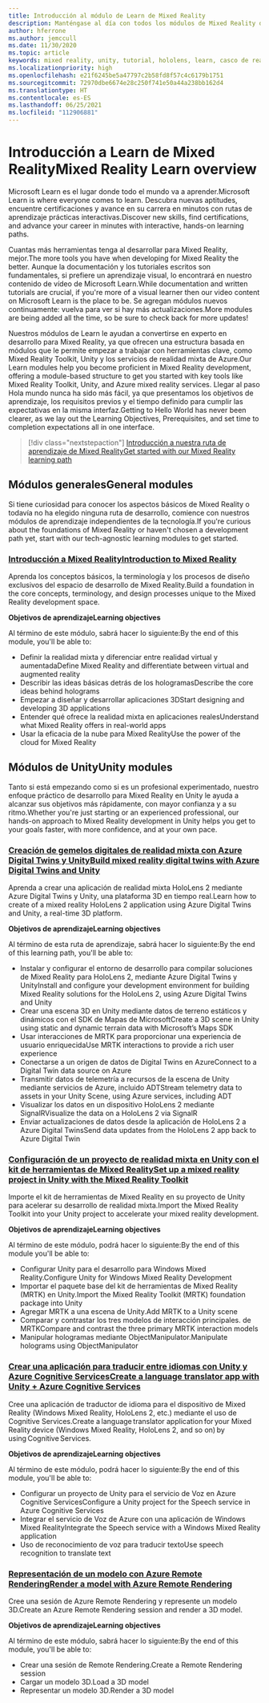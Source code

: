 ```yaml
---
title: Introducción al módulo de Learn de Mixed Reality
description: Manténgase al día con todos los módulos de Mixed Reality disponibles hospedados en la plataforma Microsoft Learn.
author: hferrone
ms.author: jemccull
ms.date: 11/30/2020
ms.topic: article
keywords: mixed reality, unity, tutorial, hololens, learn, casco de realidad mixta, casco de windows mixed reality, casco de realidad virtual, qué es la realidad virtual, qué es la realidad aumentada, MRTK, kit de herramientas de mixed reality, traducción de idiomas, Azure, Azure cognitive services, Microsoft Learn
ms.localizationpriority: high
ms.openlocfilehash: e21f6245be5a47797c2b58fd8f57c4c6179b1751
ms.sourcegitcommit: 72970dbe6674e28c250f741e50a44a238bb162d4
ms.translationtype: HT
ms.contentlocale: es-ES
ms.lasthandoff: 06/25/2021
ms.locfileid: "112906881"
---
```

# <a name="mixed-reality-learn-overview"></a><span data-ttu-id="a9aa2-104">Introducción a Learn de Mixed Reality</span><span class="sxs-lookup"><span data-stu-id="a9aa2-104">Mixed Reality Learn overview</span></span>

<span data-ttu-id="a9aa2-105">Microsoft Learn es el lugar donde todo el mundo va a aprender.</span><span class="sxs-lookup"><span data-stu-id="a9aa2-105">Microsoft Learn is where everyone comes to learn.</span></span> <span data-ttu-id="a9aa2-106">Descubra nuevas aptitudes, encuentre certificaciones y avance en su carrera en minutos con rutas de aprendizaje prácticas interactivas.</span><span class="sxs-lookup"><span data-stu-id="a9aa2-106">Discover new skills, find certifications, and advance your career in minutes with interactive, hands-on learning paths.</span></span> 

<span data-ttu-id="a9aa2-107">Cuantas más herramientas tenga al desarrollar para Mixed Reality, mejor.</span><span class="sxs-lookup"><span data-stu-id="a9aa2-107">The more tools you have when developing for Mixed Reality the better.</span></span> <span data-ttu-id="a9aa2-108">Aunque la documentación y los tutoriales escritos son fundamentales, si prefiere un aprendizaje visual, lo encontrará en nuestro contenido de vídeo de Microsoft Learn.</span><span class="sxs-lookup"><span data-stu-id="a9aa2-108">While documentation and written tutorials are crucial, if you're more of a visual learner then our video content on Microsoft Learn is the place to be.</span></span> <span data-ttu-id="a9aa2-109">Se agregan módulos nuevos continuamente: vuelva para ver si hay más actualizaciones.</span><span class="sxs-lookup"><span data-stu-id="a9aa2-109">More modules are being added all the time, so be sure to check back for more updates!</span></span>

<span data-ttu-id="a9aa2-110">Nuestros módulos de Learn le ayudan a convertirse en experto en desarrollo para Mixed Reality, ya que ofrecen una estructura basada en módulos que le permite empezar a trabajar con herramientas clave, como Mixed Reality Toolkit, Unity y los servicios de realidad mixta de Azure.</span><span class="sxs-lookup"><span data-stu-id="a9aa2-110">Our Learn modules help you become proficient in Mixed Reality development, offering a module-based structure to get you started with key tools like Mixed Reality Toolkit, Unity, and Azure mixed reality services.</span></span> <span data-ttu-id="a9aa2-111">Llegar al paso Hola mundo nunca ha sido más fácil, ya que presentamos los objetivos de aprendizaje, los requisitos previos y el tiempo definido para cumplir las expectativas en la misma interfaz.</span><span class="sxs-lookup"><span data-stu-id="a9aa2-111">Getting to Hello World has never been clearer, as we lay out the Learning Objectives, Prerequisites, and set time to completion expectations all in one interface.</span></span> 

> [!div class="nextstepaction"]
> [<span data-ttu-id="a9aa2-112">Introducción a nuestra ruta de aprendizaje de Mixed Reality</span><span class="sxs-lookup"><span data-stu-id="a9aa2-112">Get started with our Mixed Reality learning path</span></span>](/learn/browse/?terms=mixed+reality)

## <a name="general-modules"></a><span data-ttu-id="a9aa2-113">Módulos generales</span><span class="sxs-lookup"><span data-stu-id="a9aa2-113">General modules</span></span>

<span data-ttu-id="a9aa2-114">Si tiene curiosidad para conocer los aspectos básicos de Mixed Reality o todavía no ha elegido ninguna ruta de desarrollo, comience con nuestros módulos de aprendizaje independientes de la tecnología.</span><span class="sxs-lookup"><span data-stu-id="a9aa2-114">If you're curious about the foundations of Mixed Reality or haven't chosen a development path yet, start with our tech-agnostic learning modules to get started.</span></span>

### <a name="introduction-to-mixed-reality"></a>[<span data-ttu-id="a9aa2-115">Introducción a Mixed Reality</span><span class="sxs-lookup"><span data-stu-id="a9aa2-115">Introduction to Mixed Reality</span></span>](/learn/modules/intro-to-mixed-reality/)

<span data-ttu-id="a9aa2-116">Aprenda los conceptos básicos, la terminología y los procesos de diseño exclusivos del espacio de desarrollo de Mixed Reality.</span><span class="sxs-lookup"><span data-stu-id="a9aa2-116">Build a foundation in the core concepts, terminology, and design processes unique to the Mixed Reality development space.</span></span>

<span data-ttu-id="a9aa2-117">**Objetivos de aprendizaje**</span><span class="sxs-lookup"><span data-stu-id="a9aa2-117">**Learning objectives**</span></span>

<span data-ttu-id="a9aa2-118">Al término de este módulo, sabrá hacer lo siguiente:</span><span class="sxs-lookup"><span data-stu-id="a9aa2-118">By the end of this module, you'll be able to:</span></span>

* <span data-ttu-id="a9aa2-119">Definir la realidad mixta y diferenciar entre realidad virtual y aumentada</span><span class="sxs-lookup"><span data-stu-id="a9aa2-119">Define Mixed Reality and differentiate between virtual and augmented reality</span></span>
* <span data-ttu-id="a9aa2-120">Describir las ideas básicas detrás de los hologramas</span><span class="sxs-lookup"><span data-stu-id="a9aa2-120">Describe the core ideas behind holograms</span></span>
* <span data-ttu-id="a9aa2-121">Empezar a diseñar y desarrollar aplicaciones 3D</span><span class="sxs-lookup"><span data-stu-id="a9aa2-121">Start designing and developing 3D applications</span></span>
* <span data-ttu-id="a9aa2-122">Entender qué ofrece la realidad mixta en aplicaciones reales</span><span class="sxs-lookup"><span data-stu-id="a9aa2-122">Understand what Mixed Reality offers in real-world apps</span></span>
* <span data-ttu-id="a9aa2-123">Usar la eficacia de la nube para Mixed Reality</span><span class="sxs-lookup"><span data-stu-id="a9aa2-123">Use the power of the cloud for Mixed Reality</span></span>

## <a name="unity-modules"></a><span data-ttu-id="a9aa2-124">Módulos de Unity</span><span class="sxs-lookup"><span data-stu-id="a9aa2-124">Unity modules</span></span>

<span data-ttu-id="a9aa2-125">Tanto si está empezando como si es un profesional experimentado, nuestro enfoque práctico de desarrollo para Mixed Reality en Unity le ayuda a alcanzar sus objetivos más rápidamente, con mayor confianza y a su ritmo.</span><span class="sxs-lookup"><span data-stu-id="a9aa2-125">Whether you're just starting or an experienced professional, our hands-on approach to Mixed Reality development in Unity helps you get to your goals faster, with more confidence, and at your own pace.</span></span>

### <a name="build-mixed-reality-digital-twins-with-azure-digital-twins-and-unity"></a>[<span data-ttu-id="a9aa2-126">Creación de gemelos digitales de realidad mixta con Azure Digital Twins y Unity</span><span class="sxs-lookup"><span data-stu-id="a9aa2-126">Build mixed reality digital twins with Azure Digital Twins and Unity</span></span>](/learn/paths/build-mixed-reality-azure-digital-twins-unity/)

<span data-ttu-id="a9aa2-127">Aprenda a crear una aplicación de realidad mixta HoloLens 2 mediante Azure Digital Twins y Unity, una plataforma 3D en tiempo real.</span><span class="sxs-lookup"><span data-stu-id="a9aa2-127">Learn how to create of a mixed reality HoloLens 2 application using Azure Digital Twins and Unity, a real-time 3D platform.</span></span>

<span data-ttu-id="a9aa2-128">**Objetivos de aprendizaje**</span><span class="sxs-lookup"><span data-stu-id="a9aa2-128">**Learning objectives**</span></span>

<span data-ttu-id="a9aa2-129">Al término de esta ruta de aprendizaje, sabrá hacer lo siguiente:</span><span class="sxs-lookup"><span data-stu-id="a9aa2-129">By the end of this learning path, you'll be able to:</span></span>

* <span data-ttu-id="a9aa2-130">Instalar y configurar el entorno de desarrollo para compilar soluciones de Mixed Reality para HoloLens 2, mediante Azure Digital Twins y Unity</span><span class="sxs-lookup"><span data-stu-id="a9aa2-130">Install and configure your development environment for building Mixed Reality solutions for the HoloLens 2, using Azure Digital Twins and Unity</span></span>
* <span data-ttu-id="a9aa2-131">Crear una escena 3D en Unity mediante datos de terreno estáticos y dinámicos con el SDK de Mapas de Microsoft</span><span class="sxs-lookup"><span data-stu-id="a9aa2-131">Create a 3D scene in Unity using static and dynamic terrain data with Microsoft’s Maps SDK</span></span>
* <span data-ttu-id="a9aa2-132">Usar interacciones de MRTK para proporcionar una experiencia de usuario enriquecida</span><span class="sxs-lookup"><span data-stu-id="a9aa2-132">Use MRTK interactions to provide a rich user experience</span></span>
* <span data-ttu-id="a9aa2-133">Conectarse a un origen de datos de Digital Twins en Azure</span><span class="sxs-lookup"><span data-stu-id="a9aa2-133">Connect to a Digital Twin data source on Azure</span></span>
* <span data-ttu-id="a9aa2-134">Transmitir datos de telemetría a recursos de la escena de Unity mediante servicios de Azure, incluido ADT</span><span class="sxs-lookup"><span data-stu-id="a9aa2-134">Stream telemetry data to assets in your Unity Scene, using Azure services, including ADT</span></span>
* <span data-ttu-id="a9aa2-135">Visualizar los datos en un dispositivo HoloLens 2 mediante SignalR</span><span class="sxs-lookup"><span data-stu-id="a9aa2-135">Visualize the data on a HoloLens 2 via SignalR</span></span>
* <span data-ttu-id="a9aa2-136">Enviar actualizaciones de datos desde la aplicación de HoloLens 2 a Azure Digital Twins</span><span class="sxs-lookup"><span data-stu-id="a9aa2-136">Send data updates from the HoloLens 2 app back to Azure Digital Twin</span></span>

### <a name="set-up-a-mixed-reality-project-in-unity-with-the-mixed-reality-toolkit"></a>[<span data-ttu-id="a9aa2-137">Configuración de un proyecto de realidad mixta en Unity con el kit de herramientas de Mixed Reality</span><span class="sxs-lookup"><span data-stu-id="a9aa2-137">Set up a mixed reality project in Unity with the Mixed Reality Toolkit</span></span>](/learn/modules/mixed-reality-toolkit-project-unity/)

<span data-ttu-id="a9aa2-138">Importe el kit de herramientas de Mixed Reality en su proyecto de Unity para acelerar su desarrollo de realidad mixta.</span><span class="sxs-lookup"><span data-stu-id="a9aa2-138">Import the Mixed Reality Toolkit into your Unity project to accelerate your mixed reality development.</span></span>

<span data-ttu-id="a9aa2-139">**Objetivos de aprendizaje**</span><span class="sxs-lookup"><span data-stu-id="a9aa2-139">**Learning objectives**</span></span>

<span data-ttu-id="a9aa2-140">Al término de este módulo, podrá hacer lo siguiente:</span><span class="sxs-lookup"><span data-stu-id="a9aa2-140">By the end of this module you'll be able to:</span></span>

* <span data-ttu-id="a9aa2-141">Configurar Unity para el desarrollo para Windows Mixed Reality.</span><span class="sxs-lookup"><span data-stu-id="a9aa2-141">Configure Unity for Windows Mixed Reality Development</span></span>
* <span data-ttu-id="a9aa2-142">Importar el paquete base del kit de herramientas de Mixed Reality (MRTK) en Unity.</span><span class="sxs-lookup"><span data-stu-id="a9aa2-142">Import the Mixed Reality Toolkit (MRTK) foundation package into Unity</span></span>
* <span data-ttu-id="a9aa2-143">Agregar MRTK a una escena de Unity.</span><span class="sxs-lookup"><span data-stu-id="a9aa2-143">Add MRTK to a Unity scene</span></span>
* <span data-ttu-id="a9aa2-144">Comparar y contrastar los tres modelos de interacción principales. de MRTK</span><span class="sxs-lookup"><span data-stu-id="a9aa2-144">Compare and contrast the three primary MRTK interaction models</span></span>
* <span data-ttu-id="a9aa2-145">Manipular hologramas mediante ObjectManipulator.</span><span class="sxs-lookup"><span data-stu-id="a9aa2-145">Manipulate holograms using ObjectManipulator</span></span>

### <a name="create-a-language-translator-app-with-unity--azure-cognitive-services"></a>[<span data-ttu-id="a9aa2-146">Crear una aplicación para traducir entre idiomas con Unity y Azure Cognitive Services</span><span class="sxs-lookup"><span data-stu-id="a9aa2-146">Create a language translator app with Unity + Azure Cognitive Services</span></span>](/learn/modules/create-language-translator-mixed-reality-application-unity-azure-cognitive-services/)

<span data-ttu-id="a9aa2-147">Cree una aplicación de traductor de idioma para el dispositivo de Mixed Reality (Windows Mixed Reality, HoloLens 2, etc.) mediante el uso de Cognitive Services.</span><span class="sxs-lookup"><span data-stu-id="a9aa2-147">Create a language translator application for your Mixed Reality device (Windows Mixed Reality, HoloLens 2, and so on) by using Cognitive Services.</span></span>

<span data-ttu-id="a9aa2-148">**Objetivos de aprendizaje**</span><span class="sxs-lookup"><span data-stu-id="a9aa2-148">**Learning objectives**</span></span>

<span data-ttu-id="a9aa2-149">Al término de este módulo, podrá hacer lo siguiente:</span><span class="sxs-lookup"><span data-stu-id="a9aa2-149">By the end of this module, you'll be able to:</span></span>

* <span data-ttu-id="a9aa2-150">Configurar un proyecto de Unity para el servicio de Voz en Azure Cognitive Services</span><span class="sxs-lookup"><span data-stu-id="a9aa2-150">Configure a Unity project for the Speech service in Azure Cognitive Services</span></span>
* <span data-ttu-id="a9aa2-151">Integrar el servicio de Voz de Azure con una aplicación de Windows Mixed Reality</span><span class="sxs-lookup"><span data-stu-id="a9aa2-151">Integrate the Speech service with a Windows Mixed Reality application</span></span>
* <span data-ttu-id="a9aa2-152">Uso de reconocimiento de voz para traducir texto</span><span class="sxs-lookup"><span data-stu-id="a9aa2-152">Use speech recognition to translate text</span></span>

### <a name="render-a-model-with-azure-remote-rendering"></a>[<span data-ttu-id="a9aa2-153">Representación de un modelo con Azure Remote Rendering</span><span class="sxs-lookup"><span data-stu-id="a9aa2-153">Render a model with Azure Remote Rendering</span></span>](/learn/modules/render-model-azure-remote-rendering-unity/)

<span data-ttu-id="a9aa2-154">Cree una sesión de Azure Remote Rendering y represente un modelo 3D.</span><span class="sxs-lookup"><span data-stu-id="a9aa2-154">Create an Azure Remote Rendering session and render a 3D model.</span></span>

<span data-ttu-id="a9aa2-155">**Objetivos de aprendizaje**</span><span class="sxs-lookup"><span data-stu-id="a9aa2-155">**Learning objectives**</span></span>

<span data-ttu-id="a9aa2-156">Al término de este módulo, sabrá hacer lo siguiente:</span><span class="sxs-lookup"><span data-stu-id="a9aa2-156">By the end of this module, you'll be able to:</span></span>

* <span data-ttu-id="a9aa2-157">Crear una sesión de Remote Rendering.</span><span class="sxs-lookup"><span data-stu-id="a9aa2-157">Create a Remote Rendering session</span></span>
* <span data-ttu-id="a9aa2-158">Cargar un modelo 3D.</span><span class="sxs-lookup"><span data-stu-id="a9aa2-158">Load a 3D model</span></span>
* <span data-ttu-id="a9aa2-159">Representar un modelo 3D.</span><span class="sxs-lookup"><span data-stu-id="a9aa2-159">Render a 3D model</span></span>